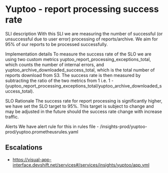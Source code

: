 # Yuptoo - report processing success rate

SLI description
With this SLI we are measuring the number of successful (or unsuccessful due to user error) processing of reports/archive. We aim for 95% of our reports to be processed successfully.

Implementation details
To measure the success rate of the SLO we are using two custom metrics yuptoo_report_processing_exceptions_total, which counts the number of internal errors, and yuptoo_archive_downloaded_success_total, which is the total number of reports download from S3.  The success rate is then measured by subtracting the ratio of the two metrics from 1 i.e. 1 - (yuptoo_report_processing_exceptions_total/yuptoo_archive_downloaded_success_total).

SLO Rationale
The success rate for report processing is significantly higher, we have set the SLO target to 95%. This target is subject to change and may be adjusted in the future should the success rate change with increase traffic.

Alerts
We have alert rule for this in rules file - /insights-prod/yuptoo-prod/yuptoo.prometheusrules.yaml

## Escalations
-  https://visual-app-interface.devshift.net/services#/services/insights/yuptoo/app.yml
